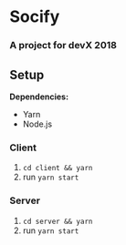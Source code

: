 # Socify

### A project for devX 2018

## Setup

**Dependencies:**

- Yarn
- Node.js

### Client

1. `cd client && yarn`
2. run `yarn start`

### Server

1. `cd server && yarn`
2. run `yarn start`
